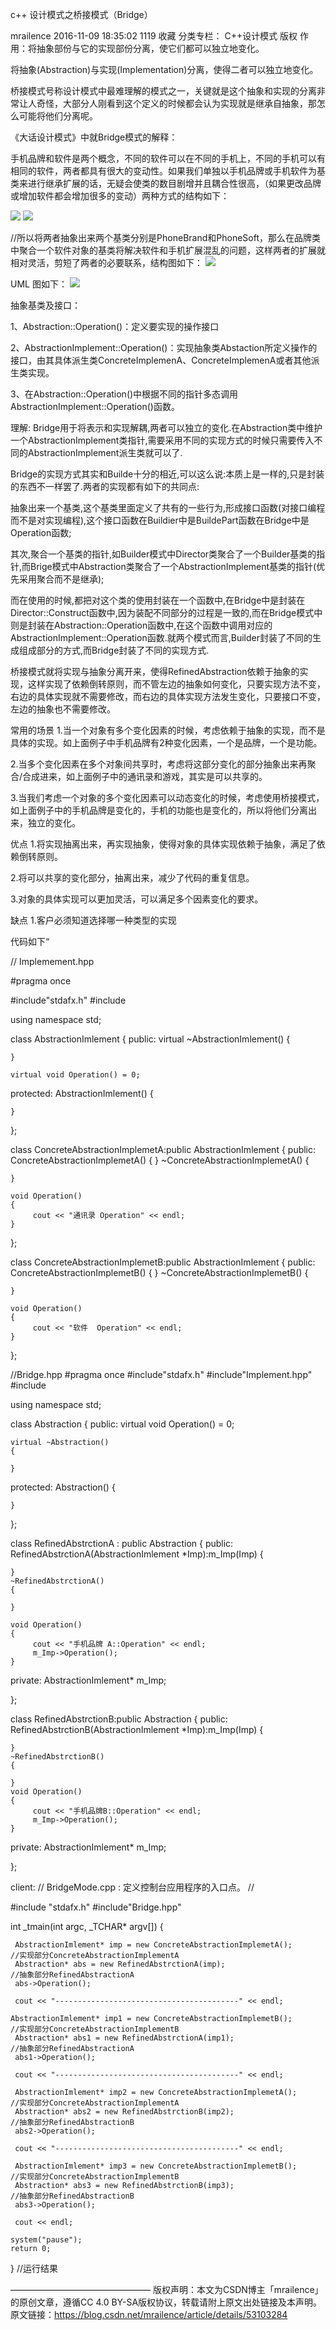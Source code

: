 c++ 设计模式之桥接模式（Bridge）

mrailence 2016-11-09 18:35:02  1119  收藏
分类专栏： C++设计模式
版权
作用：将抽象部份与它的实现部份分离，使它们都可以独立地变化。

将抽象(Abstraction)与实现(Implementation)分离，使得二者可以独立地变化。

桥接模式号称设计模式中最难理解的模式之一，关键就是这个抽象和实现的分离非常让人奇怪，大部分人刚看到这个定义的时候都会认为实现就是继承自抽象，那怎么可能将他们分离呢。

《大话设计模式》中就Bridge模式的解释：

手机品牌和软件是两个概念，不同的软件可以在不同的手机上，不同的手机可以有相同的软件，两者都具有很大的变动性。如果我们单独以手机品牌或手机软件为基类来进行继承扩展的话，无疑会使类的数目剧增并且耦合性很高，（如果更改品牌或增加软件都会增加很多的变动）两种方式的结构如下：

![](cellPhone1.png)
![](cellPhone2.png)

//所以将两者抽象出来两个基类分别是PhoneBrand和PhoneSoft，那么在品牌类中聚合一个软件对象的基类将解决软件和手机扩展混乱的问题，这样两者的扩展就相对灵活，剪短了两者的必要联系，结构图如下：
![](structure.png)

UML 图如下：
![](UML.png)

抽象基类及接口：

1、Abstraction::Operation()：定义要实现的操作接口

2、AbstractionImplement::Operation()：实现抽象类Abstaction所定义操作的接口，由其具体派生类ConcreteImplemenA、ConcreteImplemenA或者其他派生类实现。

3、在Abstraction::Operation()中根据不同的指针多态调用AbstractionImplement::Operation()函数。

理解:
Bridge用于将表示和实现解耦,两者可以独立的变化.在Abstraction类中维护一个AbstractionImplement类指针,需要采用不同的实现方式的时候只需要传入不同的AbstractionImplement派生类就可以了.

Bridge的实现方式其实和Builde十分的相近,可以这么说:本质上是一样的,只是封装的东西不一样罢了.两者的实现都有如下的共同点:

抽象出来一个基类,这个基类里面定义了共有的一些行为,形成接口函数(对接口编程而不是对实现编程),这个接口函数在Buildier中是BuildePart函数在Bridge中是Operation函数;

其次,聚合一个基类的指针,如Builder模式中Director类聚合了一个Builder基类的指针,而Brige模式中Abstraction类聚合了一个AbstractionImplement基类的指针(优先采用聚合而不是继承);

而在使用的时候,都把对这个类的使用封装在一个函数中,在Bridge中是封装在Director::Construct函数中,因为装配不同部分的过程是一致的,而在Bridge模式中则是封装在Abstraction::Operation函数中,在这个函数中调用对应的AbstractionImplement::Operation函数.就两个模式而言,Builder封装了不同的生成组成部分的方式,而Bridge封装了不同的实现方式.

桥接模式就将实现与抽象分离开来，使得RefinedAbstraction依赖于抽象的实现，这样实现了依赖倒转原则，而不管左边的抽象如何变化，只要实现方法不变，右边的具体实现就不需要修改，而右边的具体实现方法发生变化，只要接口不变，左边的抽象也不需要修改。

常用的场景
1.当一个对象有多个变化因素的时候，考虑依赖于抽象的实现，而不是具体的实现。如上面例子中手机品牌有2种变化因素，一个是品牌，一个是功能。

2.当多个变化因素在多个对象间共享时，考虑将这部分变化的部分抽象出来再聚合/合成进来，如上面例子中的通讯录和游戏，其实是可以共享的。

3.当我们考虑一个对象的多个变化因素可以动态变化的时候，考虑使用桥接模式，如上面例子中的手机品牌是变化的，手机的功能也是变化的，所以将他们分离出来，独立的变化。

优点
1.将实现抽离出来，再实现抽象，使得对象的具体实现依赖于抽象，满足了依赖倒转原则。

2.将可以共享的变化部分，抽离出来，减少了代码的重复信息。

3.对象的具体实现可以更加灵活，可以满足多个因素变化的要求。

缺点
1.客户必须知道选择哪一种类型的实现

代码如下“

// Implemement.hpp

#pragma  once 
 
#include"stdafx.h"
#include<iostream>
 
using namespace  std;
 
 
 
class AbstractionImlement
{
public: 
	virtual ~AbstractionImlement()
	{
	
	}
 
	virtual void Operation() = 0;
 
protected:
	AbstractionImlement()
	{
	
	}
};
 
class ConcreteAbstractionImplemetA:public AbstractionImlement
{
public:
	ConcreteAbstractionImplemetA()
	{
	}
	~ConcreteAbstractionImplemetA()
	{
	
	}
 
	void Operation()
	{
		 cout << "通讯录 Operation" << endl;
	}
 
};
 
 
class ConcreteAbstractionImplemetB:public AbstractionImlement
{
public:
	ConcreteAbstractionImplemetB()
	{
	}
	~ConcreteAbstractionImplemetB()
	{
	
	}
 
	void Operation()
	{
		 cout << "软件  Operation" << endl;
	}
 
};

//Bridge.hpp
#pragma once 
#include"stdafx.h"
#include"Implement.hpp"
#include<iostream>
 
using namespace std;
 
 
 
 
 
class Abstraction
{
public:
	virtual  void Operation() = 0;
 
	virtual ~Abstraction()
	{
	
	}
protected:
	Abstraction()
	{
	
	}	
 
 
};
 
class RefinedAbstrctionA : public Abstraction
{
public:
	RefinedAbstrctionA(AbstractionImlement *Imp):m_Imp(Imp)
	{
	
	}
	~RefinedAbstrctionA()
	{
	
	}
 
	void Operation() 
	{
		 cout << "手机品牌 A::Operation" << endl;
		 m_Imp->Operation();
	}
private:
	AbstractionImlement* m_Imp;
 
 
};
 
 
class RefinedAbstrctionB:public Abstraction
{
public:
	RefinedAbstrctionB(AbstractionImlement *Imp):m_Imp(Imp)
	{
	
	}
	~RefinedAbstrctionB()
	{
	
	}
	void Operation()
	{
		 cout << "手机品牌B::Operation" << endl;
		 m_Imp->Operation();
	}
private:
	AbstractionImlement* m_Imp;
 
};

client:
// BridgeMode.cpp : 定义控制台应用程序的入口点。
//
 
#include "stdafx.h"
#include"Bridge.hpp"
 
 
int _tmain(int argc, _TCHAR* argv[])
{
 
	 AbstractionImlement* imp = new ConcreteAbstractionImplemetA();        //实现部分ConcreteAbstractionImplementA
     Abstraction* abs = new RefinedAbstrctionA(imp);                         //抽象部分RefinedAbstractionA
     abs->Operation();
 
     cout << "-----------------------------------------" << endl;
 
    AbstractionImlement* imp1 = new ConcreteAbstractionImplemetB();        //实现部分ConcreteAbstractionImplementB
     Abstraction* abs1 = new RefinedAbstrctionA(imp1);                        //抽象部分RefinedAbstractionA
     abs1->Operation();
 
     cout << "-----------------------------------------" << endl;
 
     AbstractionImlement* imp2 = new ConcreteAbstractionImplemetA();        //实现部分ConcreteAbstractionImplementA
     Abstraction* abs2 = new RefinedAbstrctionB(imp2);                        //抽象部分RefinedAbstractionB
     abs2->Operation();
 
     cout << "-----------------------------------------" << endl;
 
     AbstractionImlement* imp3 = new ConcreteAbstractionImplemetB();        //实现部分ConcreteAbstractionImplementB
     Abstraction* abs3 = new RefinedAbstrctionB(imp3);                        //抽象部分RefinedAbstractionB
     abs3->Operation();
 
     cout << endl;
 
	system("pause");
	return 0;
}
//运行结果



————————————————
版权声明：本文为CSDN博主「mrailence」的原创文章，遵循CC 4.0 BY-SA版权协议，转载请附上原文出处链接及本声明。
原文链接：https://blog.csdn.net/mrailence/article/details/53103284